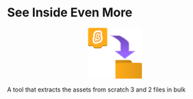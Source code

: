 # See Inside Even More

<p align="center">
    <img src="docs/logo.svg" style="width: 25%"/>
</p>

A tool that extracts the assets from scratch 3 and 2 files in bulk